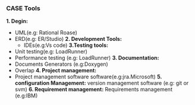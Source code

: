 ### CASE Tools
**1. Degin:**
   - UML(e.g: Rational Roase)
   - ERD(e.g: ER/Studio)
**2. Development Tools:**
     - IDEs(e.g:Vs code)
**3.Testing tools:**
   - Unit testing(e.g: LoadRunner)
   - Performance testing (e.g: LoadRunner)
**3. Documentation:**
 - Documents Generators (e.g:Doxygen)
 - Overlap
**4. Project management:**
 - Project management software software(e.g:jra.Microsoft)
**5. configuration Management:** version management software (e.g: git or svm)
**6. Requirement management:** Requirements management (e.g:IBM)

 
